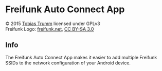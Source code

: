 # Freifunk Auto Connect App

&copy; 2015 [Tobias Trumm](mailto:tobiastrumm@uni-muenster.de) licensed under GPLv3  
Freifunk Logo: [freifunk.net](http://freifunk.net),  [CC BY-SA 3.0](https://creativecommons.org/licenses/by-sa/3.0/)

## Info
The Freifunk Auto Connect App makes it easier to add multiple Freifunk SSIDs to the network configuration of your Android device.